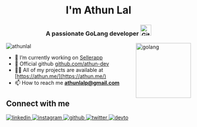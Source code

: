 <h1 align="center">I'm Athun Lal</h1>
<h3 align="center">A passionate GoLang developer  <img src="https://media.giphy.com/media/W5eoZHPpUx9sapR0eu/giphy.gif" width="30px" alt="Git"/></h3>
<img align="right" alt="golang" width="150" src="https://i.pinimg.com/originals/ff/0c/70/ff0c7036ec6ccc0eafc1021431b17e7f.gif">

<p align="left">
  <img src="https://komarev.com/ghpvc/?username=athunlal&label=Profile%20views&color=0e75b6&style=flat" alt="athunlal" />
</p>

- 🌱 I’m currently working on [Sellerapp](https://github.com/athunsellerapp)
- 🌱 Official github [github.com/athun-dev](https://github.com/athun-dev)
- 👨‍💻 All of my projects are available at [https://athun.me/](https://athun.me/)
- 📫 How to reach me **athunlalp@gmail.com**

## Connect with me

<div align="left">
<a href="https://linkedin.com/in/athunlal" target="_blank">
<img src=https://img.shields.io/badge/linkedin-%231E77B5.svg?&style=for-the-badge&logo=linkedin&logoColor=white alt=linkedin style="margin-bottom: 5px;" />
</a>
<a href="https://instagram.com/athun._" target="_blank">
<img src=https://img.shields.io/badge/instagram-%23000000.svg?&style=for-the-badge&logo=instagram&logoColor=white alt=instagram style="margin-bottom: 5px;" />
</a>
<a href="https://github.com/athun-me" target="_blank">
<img src=https://img.shields.io/badge/github-%2324292e.svg?&style=for-the-badge&logo=github&logoColor=white alt=github style="margin-bottom: 5px;" />
</a>
<a href="https://twitter.com/athunlal" target="_blank">
<img src=https://img.shields.io/badge/twitter-%2300acee.svg?&style=for-the-badge&logo=twitter&logoColor=white alt=twitter style="margin-bottom: 5px;" />
</a>
<a href="https://dev.to/athunlal" target="_blank">
<img src=https://img.shields.io/badge/dev.to-%2308090A.svg?&style=for-the-badge&logo=dev.to&logoColor=white alt=devto style="margin-bottom: 5px;" />
</a>  
</div>
